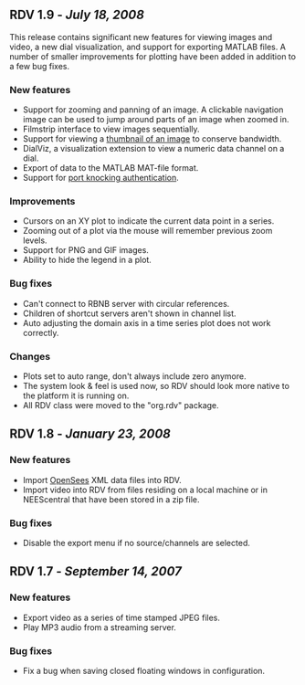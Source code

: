 ## RDV 1.9 - _July 18, 2008_ ##

This release contains significant new features for viewing images and video, a
new dial visualization, and support for exporting MATLAB files. A number of
smaller improvements for plotting have been added in addition to a few bug
fixes.

### New features ###

  * Support for zooming and panning of an image. A clickable navigation image can be used to jump around parts of an image when zoomed in.
  * Filmstrip interface to view images sequentially.
  * Support for viewing a [thumbnail of an image](ThumbnailImages.md) to conserve bandwidth.
  * DialViz, a visualization extension to view a numeric data channel on a dial.
  * Export of data to the MATLAB MAT-file format.
  * Support for [port knocking authentication](PortKnockingAuthentication.md).

### Improvements ###

  * Cursors on an XY plot to indicate the current data point in a series.
  * Zooming out of a plot via the mouse will remember previous zoom levels.
  * Support for PNG and GIF images.
  * Ability to hide the legend in a plot.

### Bug fixes ###

  * Can't connect to RBNB server with circular references.
  * Children of shortcut servers aren't shown in channel list.
  * Auto adjusting the domain axis in a time series plot does not work correctly.

### Changes ###

  * Plots set to auto range, don't always include zero anymore.
  * The system look & feel is used now, so RDV should look more native to the platform it is running on.
  * All RDV class were moved to the "org.rdv" package.

## RDV 1.8 - _January 23, 2008_ ##

### New features ###

  * Import [OpenSees](http://opensees.berkeley.edu/) XML data files into RDV.
  * Import video into RDV from files residing on a local machine or in NEEScentral that have been stored in a zip file.

### Bug fixes ###
  * Disable the export menu if no source/channels are selected.

## RDV 1.7 - _September 14, 2007_ ##

### New features ###
  * Export video as a series of time stamped JPEG files.
  * Play MP3 audio from a streaming server.

### Bug fixes ###
  * Fix a bug when saving closed floating windows in configuration.